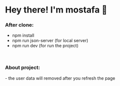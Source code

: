 <h1> Hey there! I'm mostafa 👋 </h1>
<h3> After clone: </h3>

- npm install
- npm run json-server (for local server)
- npm run dev (for run the project)

<br/>

<h3> About project: </h3>
- the user data will removed after you refresh the page
